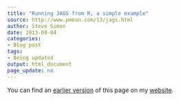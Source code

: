 ```yaml
---
title: "Running JAGS from R, a simple example"
source: http://www.pmean.com/13/jags.html
author: Steve Simon
date: 2013-09-04
categories:
- Blog post
tags:
- Being updated
output: html_document
page_update: no
---
```


You can find an [earlier version][sim1] of this page on my [website][sim2].

[sim1]: http://www.pmean.com/13/jags.html
[sim2]: http://www.pmean.com
